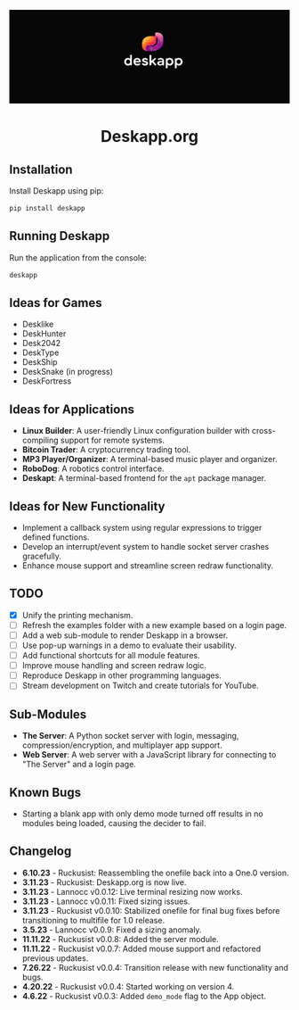 <p align="center">
  <img src="./logo.png" alt="Deskapp Logo">
</p>

<h1 align="center">Deskapp.org</h1>

## Installation

Install Deskapp using pip:

```bash
pip install deskapp
```

## Running Deskapp

Run the application from the console:

```bash
deskapp
```

## Ideas for Games

- Desklike
- DeskHunter
- Desk2042
- DeskType
- DeskShip
- DeskSnake (in progress)
- DeskFortress

## Ideas for Applications

- **Linux Builder**: A user-friendly Linux configuration builder with cross-compiling support for remote systems.
- **Bitcoin Trader**: A cryptocurrency trading tool.
- **MP3 Player/Organizer**: A terminal-based music player and organizer.
- **RoboDog**: A robotics control interface.
- **Deskapt**: A terminal-based frontend for the `apt` package manager.

## Ideas for New Functionality

- Implement a callback system using regular expressions to trigger defined functions.
- Develop an interrupt/event system to handle socket server crashes gracefully.
- Enhance mouse support and streamline screen redraw functionality.

## TODO

- [x] Unify the printing mechanism.
- [ ] Refresh the examples folder with a new example based on a login page.
- [ ] Add a web sub-module to render Deskapp in a browser.
- [ ] Use pop-up warnings in a demo to evaluate their usability.
- [ ] Add functional shortcuts for all module features.
- [ ] Improve mouse handling and screen redraw logic.
- [ ] Reproduce Deskapp in other programming languages.
- [ ] Stream development on Twitch and create tutorials for YouTube.

## Sub-Modules

- **The Server**: A Python socket server with login, messaging, compression/encryption, and multiplayer app support.
- **Web Server**: A web server with a JavaScript library for connecting to "The Server" and a login page.

## Known Bugs

- Starting a blank app with only demo mode turned off results in no modules being loaded, causing the decider to fail.

## Changelog

- **6.10.23** - Ruckusist: Reassembling the onefile back into a One.0 version.
- **3.11.23** - Ruckusist: Deskapp.org is now live.
- **3.11.23** - Lannocc v0.0.12: Live terminal resizing now works.
- **3.11.23** - Lannocc v0.0.11: Fixed sizing issues.
- **3.11.23** - Ruckusist v0.0.10: Stabilized onefile for final bug fixes before transitioning to multifile for 1.0 release.
- **3.5.23** - Lannocc v0.0.9: Fixed a sizing anomaly.
- **11.11.22** - Ruckusist v0.0.8: Added the server module.
- **11.11.22** - Ruckusist v0.0.7: Added mouse support and refactored previous updates.
- **7.26.22** - Ruckusist v0.0.4: Transition release with new functionality and bugs.
- **4.20.22** - Ruckusist v0.0.4: Started working on version 4.
- **4.6.22** - Ruckusist v0.0.3: Added `demo_mode` flag to the App object.
